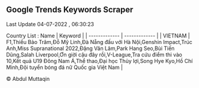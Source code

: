 

## Google Trends Keywords Scraper 
 
Last Update 04-07-2022 , 06:30:23

Country List :
 Name  | Keyword |
| ------------- | ------------- |
| VIETNAM | F1,Thiều Bảo Trâm,Đỗ Mỹ Linh,Đà Nẵng đấu với Hà Nội,Genshin Impact,Trúc Anh,Miss Supranational 2022,Đặng Văn Lâm,Park Hang Seo,Bùi Tiến Dũng,Salah Liverpool,Ơn giời cậu đây rồi,V-League,Tra cứu điểm thi vào 10,Kết quả U19 Đông Nam Á,Thể thao,Đại học Thủy lợi,Song Hye Kyo,Hồ Chí Minh,Đội tuyển bóng đá nữ Quốc gia Việt Nam |



© Abdul Muttaqin 
